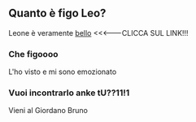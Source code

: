 ## Quanto è figo Leo?

Leone è veramente [bello](https://www.youtube.com/channel/UCXa-g17I9CbhIxNvcV7Q67A) <<<---CLICCA SUL LINK!!!

### Che figoooo

L'ho visto e mi sono emozionato

### Vuoi incontrarlo anke tU??11!1

Vieni al Giordano Bruno
